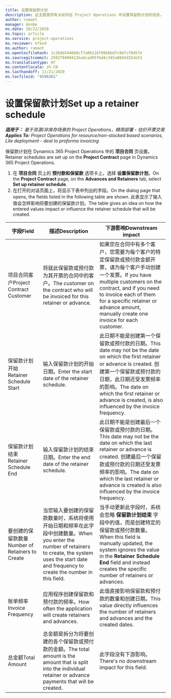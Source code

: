 ```yaml
---
title: 设置保留款计划
description: 此主题提供有关如何在 Project Operations 中设置保留款计划的信息。
author: rumant
manager: Annbe
ms.date: 10/22/2020
ms.topic: article
ms.service: project-operations
ms.reviewer: kfend
ms.author: rumant
ms.openlocfilehash: 1c264b544660cf7a0b116f09b6bd7c94fcf0457e
ms.sourcegitcommit: 250270409412ba4cad95fbd4c345a80d3d2b3e53
ms.translationtype: HT
ms.contentlocale: zh-CN
ms.lasthandoff: 11/21/2020
ms.locfileid: "4596361"
---
```

# <a name="set-up-a-retainer-schedule"></a><span data-ttu-id="b5831-103">设置保留款计划</span><span class="sxs-lookup"><span data-stu-id="b5831-103">Set up a retainer schedule</span></span>

<span data-ttu-id="b5831-104">_**适用于：** 基于资源/非库存场景的 Project Operations，精简部署 - 估价开票交易_</span><span class="sxs-lookup"><span data-stu-id="b5831-104">_**Applies To:** Project Operations for resource/non-stocked based scenarios, Lite deployment - deal to proforma invoicing_</span></span>

<span data-ttu-id="b5831-105">保留款计划在 Dynamics 365 Project Operations 中的 **项目合同** 页设置。</span><span class="sxs-lookup"><span data-stu-id="b5831-105">Retainer schedules are set up on the **Project Contract** page in Dynamics 365 Project Operations.</span></span>

1. <span data-ttu-id="b5831-106">在 **项目合同** 页上的 **预付款和保留款** 选项卡上，选择 **设置保留款计划**。</span><span class="sxs-lookup"><span data-stu-id="b5831-106">On the **Project Contract** page, on the **Advances and Retainers** tab, select **Set up retainer schedule**.</span></span>
2. <span data-ttu-id="b5831-107">在打开的对话页面上，将显示下表中列出的字段。</span><span class="sxs-lookup"><span data-stu-id="b5831-107">On the dialog page that opens, the fields listed in the following table are shown.</span></span> <span data-ttu-id="b5831-108">此表显示了输入值会怎样影响将要创建的保留款计划。</span><span class="sxs-lookup"><span data-stu-id="b5831-108">The table gives an idea on how the entered values impact or influence the retainer schedule that will be created.</span></span>

| <span data-ttu-id="b5831-109">字段</span><span class="sxs-lookup"><span data-stu-id="b5831-109">Field</span></span> | <span data-ttu-id="b5831-110">描述</span><span class="sxs-lookup"><span data-stu-id="b5831-110">Description</span></span> | <span data-ttu-id="b5831-111">下游影响</span><span class="sxs-lookup"><span data-stu-id="b5831-111">Downstream impact</span></span> |
| --- | --- | --- |
| <span data-ttu-id="b5831-112">项目合同客户</span><span class="sxs-lookup"><span data-stu-id="b5831-112">Project Contract Customer</span></span> | <span data-ttu-id="b5831-113">将就此保留款或预付款为其开票的合同中的客户。</span><span class="sxs-lookup"><span data-stu-id="b5831-113">The customer on the contract who will be invoiced for this retainer or advance.</span></span> | <span data-ttu-id="b5831-114">如果您在合同中有多个客户，您需要为每个客户的特定保留款或预付款金额开票，请为每个客户手动创建一个发票。</span><span class="sxs-lookup"><span data-stu-id="b5831-114">If you have multiple customers on the contract, and if you need to invoice each of them for a specific retainer or advance amount, manually create one invoice for each customer.</span></span> |
| <span data-ttu-id="b5831-115">保留款计划开始</span><span class="sxs-lookup"><span data-stu-id="b5831-115">Retainer Schedule Start</span></span> | <span data-ttu-id="b5831-116">输入保留款计划的开始日期。</span><span class="sxs-lookup"><span data-stu-id="b5831-116">Enter the start date of the retainer schedule.</span></span> | <span data-ttu-id="b5831-117">此日期不能是创建第一个保留款或预付款的日期。</span><span class="sxs-lookup"><span data-stu-id="b5831-117">This date may not be the date on which the first retainer or advance is created.</span></span> <span data-ttu-id="b5831-118">创建第一个保留款或预付款的日期，此日期还受发票频率的影响。</span><span class="sxs-lookup"><span data-stu-id="b5831-118">The date on which the first retainer or advance is created, is also influenced by the invoice frequency.</span></span> |
| <span data-ttu-id="b5831-119">保留款计划结束</span><span class="sxs-lookup"><span data-stu-id="b5831-119">Retainer Schedule End</span></span> | <span data-ttu-id="b5831-120">输入保留款计划的结束日期。</span><span class="sxs-lookup"><span data-stu-id="b5831-120">Enter the end date of the retainer schedule.</span></span> | <span data-ttu-id="b5831-121">此日期不能是创建最后一个保留款或预付款的日期。</span><span class="sxs-lookup"><span data-stu-id="b5831-121">This date may not be the date on which the last retainer or advance is created.</span></span> <span data-ttu-id="b5831-122">创建最后一个保留款或预付款的日期还受发票频率的影响。</span><span class="sxs-lookup"><span data-stu-id="b5831-122">The date on which the last retainer or advance is created is also influenced by the invoice frequency.</span></span> |
| <span data-ttu-id="b5831-123">要创建的保留款数量</span><span class="sxs-lookup"><span data-stu-id="b5831-123">Number of Retainers to Create</span></span> | <span data-ttu-id="b5831-124">当您输入要创建的保留款数量时，系统将使用开始日期和频率在此字段中创建数量。</span><span class="sxs-lookup"><span data-stu-id="b5831-124">When you enter the number of retainers to create, the system uses the start date and frequency to create the number in this field.</span></span> | <span data-ttu-id="b5831-125">当手动更新此字段时，系统会忽略 **保留款计划结束** 字段中的值，而是创建特定的保留款或预付款数量。</span><span class="sxs-lookup"><span data-stu-id="b5831-125">When this field is manually updated, the system ignores the value in the **Retainer Schedule End** field and instead creates the specific number of retainers or advances.</span></span> |
| <span data-ttu-id="b5831-126">账单频率</span><span class="sxs-lookup"><span data-stu-id="b5831-126">Invoice Frequency</span></span> | <span data-ttu-id="b5831-127">应用程序创建保留款和预付款的频率。</span><span class="sxs-lookup"><span data-stu-id="b5831-127">How often the application will create retainers and advances.</span></span> | <span data-ttu-id="b5831-128">此值直接影响保留款和预付款的数量和创建日期。</span><span class="sxs-lookup"><span data-stu-id="b5831-128">This value directly influences the number of retainers and advances and the created dates.</span></span> |
| <span data-ttu-id="b5831-129">总金额</span><span class="sxs-lookup"><span data-stu-id="b5831-129">Total Amount</span></span> | <span data-ttu-id="b5831-130">总金额是拆分为将要创建的各个保留款或预付款的金额。</span><span class="sxs-lookup"><span data-stu-id="b5831-130">The total amount is the amount that is split into the individual retainer or advance payments that will be created.</span></span> | <span data-ttu-id="b5831-131">此字段没有下游影响。</span><span class="sxs-lookup"><span data-stu-id="b5831-131">There's no downstream impact for this field.</span></span> |
